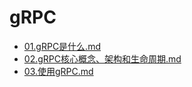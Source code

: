 # gRPC

- [01.gRPC是什么.md](01.gRPC是什么.md)
- [02.gRPC核心概念、架构和生命周期.md](02.gRPC核心概念、架构和生命周期.md)
- [03.使用gRPC.md](03.使用gRPC.md)